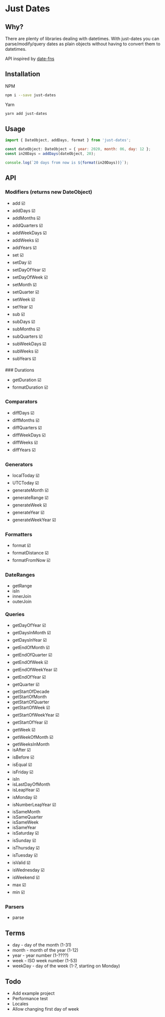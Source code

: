 # Just Dates

## Why?

There are plenty of libraries dealing with datetimes. With just-dates you can parse/modify/query dates as plain objects without having to convert them to datetimes.

API inspired by [date-fns](https://date-fns.org/)

## Installation

NPM
```bash
npm i --save just-dates
```
Yarn
```bash
yarn add just-dates
```

## Usage

```js
import { DateObject, addDays, format } from 'just-dates';

const dateObject: DateObject = { year: 2020, month: 06, day: 12 };
const in20Days = addDays(dateObject, 20);

console.log(`20 days from now is ${format(in20Days))}`);
```

## API
### Modifiers (returns new DateObject)
* add ☑️️️
* addDays ☑️️️
* addMonths ☑️️️
* addQuarters ☑️️️
* addWeekDays ☑️️️
* addWeeks ☑️️️
* addYears ☑️️
* set ☑️️
* setDay ☑️️
* setDayOfYear ☑️️
* setDayOfWeek ☑️️
* setMonth ☑️️
* setQuarter ☑️️
* setWeek ☑️️
* setYear ☑️️
* sub ☑️️️
* subDays ☑️️️
* subMonths ☑️️️
* subQuarters ☑️️
* subWeekDays ☑️️
* subWeeks ☑️️
* subYears ☑️️️

### Durations
* getDuration ☑️️️
* formatDuration ☑️️️

### Comparators
* diffDays ☑️️️
* diffMonths ☑️️️
* diffQuarters ☑️️️
* diffWeekDays ☑️️
* diffWeeks ☑️️
* diffYears ☑️️️

### Generators
* localToday ☑️️️
* UTCToday ☑️️️
* generateMonth ☑️️️
* generateRange ☑️️️
* generateWeek ☑️️️
* generateYear ☑️️️
* generateWeekYear ☑️️️

### Formatters
* format ☑️️️
* formatDistance ☑️️️
* formatFromNow ☑️️️

### DateRanges
* getRange
* isIn
* innerJoin
* outerJoin

### Queries
* getDayOfYear ☑️️️
* getDaysInMonth ☑️️️
* getDaysInYear ☑️️️
* getEndOfMonth ☑️️️
* getEndOfQuarter ☑️️️
* getEndOfWeek ☑️️️
* getEndOfWeekYear ☑️️️
* getEndOfYear ☑️️️
* getQuarter ☑️️️
* getStartOfDecade 
* getStartOfMonth 
* getStartOfQuarter 
* getStartOfWeek ☑️️️
* getStartOfWeekYear ☑️️️
* getStartOfYear ☑️️️
* getWeek ☑️️️
* getWeekOfMonth ☑️️️
* getWeeksInMonth 
* isAfter ☑️️️
* isBefore ☑️️️
* isEqual ☑️️️
* isFriday ☑️️️
* isIn 
* isLastDayOfMonth 
* isLeapYear ☑️️️
* isMonday ☑️️️
* isNumberLeapYear ☑️️️
* isSameMonth 
* isSameQuarter 
* isSameWeek 
* isSameYear 
* isSaturday ☑️️️
* isSunday ☑️️️
* isThursday ☑️️️
* isTuesday ☑️️️
* isValid ☑️️️
* isWednesday ☑️️️
* isWeekend ☑️️️
* max ☑️️️
* min ☑️️️

### Parsers
* parse

## Terms
* day - day of the month (1-31)
* month - month of the year (1-12)
* year - year number (1-????)
* week - ISO week number (1-53)
* weekDay - day of the week (1-7, starting on Monday)

## Todo
* Add example project
* Performance test
* Locales
* Allow changing first day of week